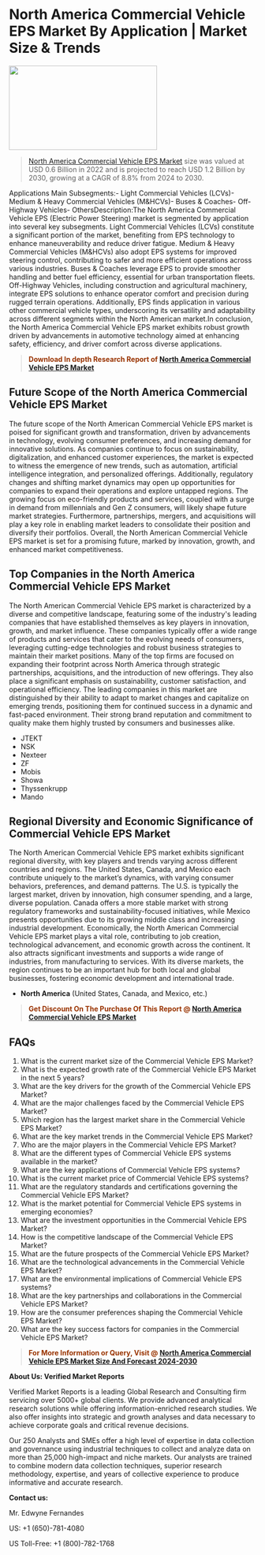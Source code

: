 <p><h1>North America Commercial Vehicle EPS Market By Application | Market Size & Trends</h1><p><img class="aligncenter size-medium wp-image-105565" src="https://ffe5etoiles.com/wp-content/uploads/2025/01/MST7-300x171.png" alt="" width="300" height="171" /></p><blockquote><p><a href="https://www.verifiedmarketreports.com/download-sample/?rid=517094&utm_source=Github-NA&utm_medium=358" target="_blank">North America Commercial Vehicle EPS Market</a> size was valued at USD 0.6 Billion in 2022 and is projected to reach USD 1.2 Billion by 2030, growing at a CAGR of 8.8% from 2024 to 2030.</p></blockquote>Applications Main Subsegments:- Light Commercial Vehicles (LCVs)- Medium & Heavy Commercial Vehicles (M&HCVs)- Buses & Coaches- Off-Highway Vehicles- OthersDescription:The North America Commercial Vehicle EPS (Electric Power Steering) market is segmented by application into several key subsegments. Light Commercial Vehicles (LCVs) constitute a significant portion of the market, benefiting from EPS technology to enhance maneuverability and reduce driver fatigue. Medium & Heavy Commercial Vehicles (M&HCVs) also adopt EPS systems for improved steering control, contributing to safer and more efficient operations across various industries. Buses & Coaches leverage EPS to provide smoother handling and better fuel efficiency, essential for urban transportation fleets. Off-Highway Vehicles, including construction and agricultural machinery, integrate EPS solutions to enhance operator comfort and precision during rugged terrain operations. Additionally, EPS finds application in various other commercial vehicle types, underscoring its versatility and adaptability across different segments within the North American market.In conclusion, the North America Commercial Vehicle EPS market exhibits robust growth driven by advancements in automotive technology aimed at enhancing safety, efficiency, and driver comfort across diverse applications.</p><blockquote><p><span style="color: #993300;"><strong>Download In depth Research Report of <a href="https://www.verifiedmarketreports.com/download-sample/?rid=517094&utm_source=Github-NA&utm_medium=358">North America Commercial Vehicle EPS Market</a></strong></span></p></blockquote><h2>Future Scope of the North America Commercial Vehicle EPS Market</h2><p>The future scope of the North American Commercial Vehicle EPS market is poised for significant growth and transformation, driven by advancements in technology, evolving consumer preferences, and increasing demand for innovative solutions. As companies continue to focus on sustainability, digitalization, and enhanced customer experiences, the market is expected to witness the emergence of new trends, such as automation, artificial intelligence integration, and personalized offerings. Additionally, regulatory changes and shifting market dynamics may open up opportunities for companies to expand their operations and explore untapped regions. The growing focus on eco-friendly products and services, coupled with a surge in demand from millennials and Gen Z consumers, will likely shape future market strategies. Furthermore, partnerships, mergers, and acquisitions will play a key role in enabling market leaders to consolidate their position and diversify their portfolios. Overall, the North American Commercial Vehicle EPS market is set for a promising future, marked by innovation, growth, and enhanced market competitiveness.</p><h2>Top Companies in the North America Commercial Vehicle EPS Market</h2><p>The North American Commercial Vehicle EPS market is characterized by a diverse and competitive landscape, featuring some of the industry's leading companies that have established themselves as key players in innovation, growth, and market influence. These companies typically offer a wide range of products and services that cater to the evolving needs of consumers, leveraging cutting-edge technologies and robust business strategies to maintain their market positions. Many of the top firms are focused on expanding their footprint across North America through strategic partnerships, acquisitions, and the introduction of new offerings. They also place a significant emphasis on sustainability, customer satisfaction, and operational efficiency. The leading companies in this market are distinguished by their ability to adapt to market changes and capitalize on emerging trends, positioning them for continued success in a dynamic and fast-paced environment. Their strong brand reputation and commitment to quality make them highly trusted by consumers and businesses alike.</p><p><ul><li>JTEKT </li><li> NSK </li><li> Nexteer </li><li> ZF </li><li> Mobis </li><li> Showa </li><li> Thyssenkrupp </li><li> Mando</li></ul></p><h2>Regional Diversity and Economic Significance of Commercial Vehicle EPS Market</h2><p>The North American Commercial Vehicle EPS market exhibits significant regional diversity, with key players and trends varying across different countries and regions. The United States, Canada, and Mexico each contribute uniquely to the market’s dynamics, with varying consumer behaviors, preferences, and demand patterns. The U.S. is typically the largest market, driven by innovation, high consumer spending, and a large, diverse population. Canada offers a more stable market with strong regulatory frameworks and sustainability-focused initiatives, while Mexico presents opportunities due to its growing middle class and increasing industrial development. Economically, the North American Commercial Vehicle EPS market plays a vital role, contributing to job creation, technological advancement, and economic growth across the continent. It also attracts significant investments and supports a wide range of industries, from manufacturing to services. With its diverse markets, the region continues to be an important hub for both local and global businesses, fostering economic development and international trade.</p><ul> <li><strong>North America</strong> (United States, Canada, and Mexico, etc.)</li></ul><blockquote><p><span style="color: #993300;"><strong>Get Discount On The Purchase Of This Report @ <a href="https://www.verifiedmarketreports.com/ask-for-discount/?rid=517094&utm_source=Github-NA&utm_medium=358">North America Commercial Vehicle EPS Market</a></strong></span></p></blockquote><h2>FAQs</h2><p><ol> <li>What is the current market size of the Commercial Vehicle EPS Market?</div><div></li> <li>What is the expected growth rate of the Commercial Vehicle EPS Market in the next 5 years?</div><div></li> <li>What are the key drivers for the growth of the Commercial Vehicle EPS Market?</div><div></li> <li>What are the major challenges faced by the Commercial Vehicle EPS Market?</div><div></li> <li>Which region has the largest market share in the Commercial Vehicle EPS Market?</div><div></li> <li>What are the key market trends in the Commercial Vehicle EPS Market?</div><div></li> <li>Who are the major players in the Commercial Vehicle EPS Market?</div><div></li> <li>What are the different types of Commercial Vehicle EPS systems available in the market?</div><div></li> <li>What are the key applications of Commercial Vehicle EPS systems?</div><div></li> <li>What is the current market price of Commercial Vehicle EPS systems?</div><div></li> <li>What are the regulatory standards and certifications governing the Commercial Vehicle EPS Market?</div><div></li> <li>What is the market potential for Commercial Vehicle EPS systems in emerging economies?</div><div></li> <li>What are the investment opportunities in the Commercial Vehicle EPS Market?</div><div></li> <li>How is the competitive landscape of the Commercial Vehicle EPS Market?</div><div></li> <li>What are the future prospects of the Commercial Vehicle EPS Market?</div><div></li> <li>What are the technological advancements in the Commercial Vehicle EPS Market?</div><div></li> <li>What are the environmental implications of Commercial Vehicle EPS systems?</div><div></li> <li>What are the key partnerships and collaborations in the Commercial Vehicle EPS Market?</div><div></li> <li>How are the consumer preferences shaping the Commercial Vehicle EPS Market?</div><div></li> <li>What are the key success factors for companies in the Commercial Vehicle EPS Market?</div><div></li></ol></p><blockquote><p><span style="color: #993300;"><strong>For More Information or Query, Visit @ <a href="https://www.verifiedmarketreports.com/product/commercial-vehicle-eps-market-size-and-forecast/">North America Commercial Vehicle EPS Market Size And Forecast 2024-2030</a></strong></span></p></blockquote><p><strong>About Us: Verified Market Reports</strong></p><p>Verified Market Reports is a leading Global Research and Consulting firm servicing over 5000+ global clients. We provide advanced analytical research solutions while offering information-enriched research studies. We also offer insights into strategic and growth analyses and data necessary to achieve corporate goals and critical revenue decisions.</p><p>Our 250 Analysts and SMEs offer a high level of expertise in data collection and governance using industrial techniques to collect and analyze data on more than 25,000 high-impact and niche markets. Our analysts are trained to combine modern data collection techniques, superior research methodology, expertise, and years of collective experience to produce informative and accurate research.</p><p><strong>Contact us:</strong></p><p>Mr. Edwyne Fernandes</p><p>US: +1 (650)-781-4080</p><p>US Toll-Free: +1 (800)-782-1768</p>
